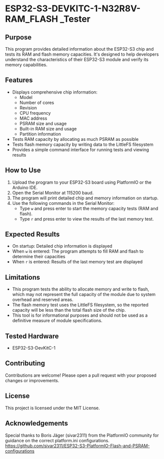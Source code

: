 # ESP32-S3-DEVKITC-1-N32R8V-RAM_FLASH _Tester

## Purpose

This program provides detailed information about the ESP32-S3 chip and tests its RAM and flash memory capacities. It's designed to help developers understand the characteristics of their ESP32-S3 module and verify its memory capabilities.

## Features

- Displays comprehensive chip information:
  - Model
  - Number of cores
  - Revision
  - CPU frequency
  - MAC address
  - PSRAM size and usage
  - Built-in RAM size and usage
  - Partition information
- Tests RAM capacity by allocating as much PSRAM as possible
- Tests flash memory capacity by writing data to the LittleFS filesystem
- Provides a simple command interface for running tests and viewing results

## How to Use

1. Upload the program to your ESP32-S3 board using PlatformIO or the Arduino IDE.
2. Open the Serial Monitor at 115200 baud.
3. The program will print detailed chip and memory information on startup.
4. Use the following commands in the Serial Monitor:
   - Type `w` and press enter to start the memory capacity tests (RAM and flash).
   - Type `r` and press enter to view the results of the last memory test.

## Expected Results

- On startup: Detailed chip information is displayed
- When `w` is entered: The program attempts to fill RAM and flash to determine their capacities
- When `r` is entered: Results of the last memory test are displayed

## Limitations

- This program tests the ability to allocate memory and write to flash, which may not represent the full capacity of the module due to system overhead and reserved areas.
- The flash memory test uses the LittleFS filesystem, so the reported capacity will be less than the total flash size of the chip.
- This tool is for informational purposes and should not be used as a definitive measure of module specifications.

## Tested Hardware

- ESP32-S3-DevKitC-1

## Contributing

Contributions are welcome! Please open a pull request with your proposed changes or improvements.

## License

This project is licensed under the MIT License.

## Acknowledgements

Special thanks to Boris Jäger (sivar2311) from the PlatformIO community for guidance on the correct platform.ini configurations.
https://github.com/sivar2311/ESP32-S3-PlatformIO-Flash-and-PSRAM-configurations